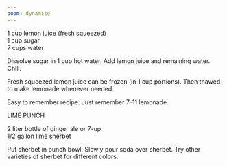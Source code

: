 ```yaml
---
boom: dynamite
---
```


1 cup lemon juice (fresh squeezed)  
1 cup sugar  
7 cups water  

Dissolve sugar in 1 cup hot water. Add lemon juice and remaining water. Chill. 

Fresh squeezed lemon juice can be frozen (in 1 cup portions). Then thawed to make lemonade 
whenever needed. 

Easy to remember recipe: Just remember 7-11 lemonade.

LIME PUNCH 

2 liter bottle of ginger ale or 7-up  
1/2 gallon lime sherbet  

Put sherbet in punch bowl. Slowly pour soda over sherbet. Try other varieties of sherbet for 
different colors.
